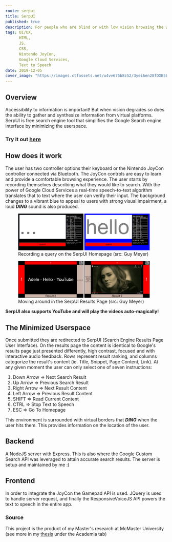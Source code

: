 ```yaml
---
route: serpui
title: SerpUI
published: true
description: For people who are blind or with low vision browsing the web is confusing and inaccessible, here's a tool that reimagines Google results page to provide a more accesible experience.
tags: UI/UX,
      HTML,
      JS,
      CSS,
      Nintendo JoyCon,
      Google Cloud Services,
      Text to Speech
date: 2019-12-05
cover_image: "https://images.ctfassets.net/u4vv676b8z52/3yei6en28fDXB5LitfI3ZZ/328097a0a79669ee1b9224e8d8309f0d/Hero_Article_EyeExam-LittleBoy-compressor.jpg?fm=jpg&q=80"
---
```


## Overview

Accessibility to information is important! But when vision degrades so does the ability to gather and synthesize information from virtual platforms. SerpUI is free search engine tool that simplifies the Google Search engine interface by minimizing the userspace. 

### Try it out [here](https://serpui-heroku.herokuapp.com/)

## How does it work

The user has two controller options their keyboard or the Nintendo JoyCon controller connected via Bluetooth. The JoyCon controls are easy to learn and provide a comfortable browsing experience. The user starts by recording themselves describing what they would like to search. With the power of Google Cloud Services a real-time speech-to-text algorithm translates that to text where the user can verify their input. The background changes to a vibrant blue to appeal to users with strong visual impairment, a loud ***DING*** sound is also produced.


<figure class="figure">
    <img src="https://raw.githubusercontent.com/theguymeyer/guymeyer_CV/master/res/serpui/serpui_homepage.png" alt="pacemaker testing station setup" width="48%" style="float: middle;"/>
    <img src="https://raw.githubusercontent.com/theguymeyer/guymeyer_CV/master/res/serpui/serpui_recording.png" alt="pacemaker testing station setup" width="48%" style="float: middle;"/>
    <figcaption>Recording a query on the SerpUI Homepage (src: Guy Meyer)</figcaption>
</figure>
<figure>
    <img src="https://raw.githubusercontent.com/theguymeyer/guymeyer_CV/master/res/serpui/serpui_serp_hello.png" alt="pacemaker testing station setup" width="48%" style="float: middle;"/>
    <img src="https://raw.githubusercontent.com/theguymeyer/guymeyer_CV/master/res/serpui/serpui_youtube.png" alt="pacemaker testing station setup" width="48%" style="float: middle;"/>
    <figcaption>Moving around in the SerpUI Results Page (src: Guy Meyer)</figcaption>
</figure>

**SerpUI also supports YouTube and will play the videos auto-magically!**

## The Minimized Userspace

Once submitted they are redirected to SerpUI (Search Engine Results Page User Interface). On the results page the content is identical to Google's results page just presented differently, high contrast, focused and with interactive audio feedback. Rows represent result ranking, and columns categorize the result's content (ie. Title, Snippet, Page Content, Link). At any given moment the user can only select one of seven instructions:

1. Down Arrow => Next Search Result
2. Up Arrow => Previous Search Result
3. Right Arrow => Next Result Content
4. Left Arrow => Previous Result Content
5. SHIFT => Read Current Content
6. CTRL => Stop Text to Speech
7. ESC => Go To Homepage

This environment is surrounded with virtual borders that ***DING*** when the user hits them. This provides information on the location of the user. 

## Backend

A NodeJS server with Express. This is also where the Google Custom Search API was leveraged to attain accurate search results. The server is setup and maintained by me :)

## Frontend

In order to integrate the JoyCon the Gamepad API is used. JQuery is used to handle server request, and finally the ResponsiveVoiceJS API powers the text to speech in the entire app. 

### Source

This project is the product of my Master's research at McMaster University (see more in my [thesis](http://hdl.handle.net/11375/25138) under the Academia tab)

